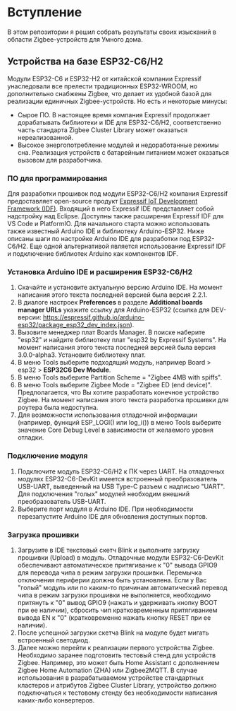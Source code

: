 # Вступление #
В этом репозитории я решил собрать результаты своих изысканий в области Zigbee-устройств для Умного дома.
## Устройства на базе ESP32-C6/H2 ##
Модули ESP32-C6 и ESP32-H2 от китайской компании Expressif унаследовали все прелести традиционных ESP32-WROOM, но дополнительно снабжены Zigbee, что делает их удобной базой для реализации единичных Zigbee-устройств.
Но есть и некоторые минусы:
- Сырое ПО. В настоящее время компания Expressif продолжает дорабатывать библиотеки и IDE для ESP32-C6/H2, соответственно часть стандарта Zigbee Cluster Library может оказаться нереализованной.
- Высокое энергопотребление модулей и недоработанные режимы сна. Реализация устройств с батарейным питанием может оказаться вызовом для разработчика.
### ПО для программирования ###
Для разработки прошивок под модули ESP32-C6/H2 компания Expressif предоставляет open-source продукт [Expressif IoT Development Framework (IDF)](https://github.com/espressif/esp-idf).
Входящий в него Expressif IDE представляет собой надстройку над Eclipse. Доступны также расширения Expressif IDF для VS Code и PlatformIO.
Для начального старта можно использовать также известный Arduino IDE и библиотеку Arduino-ESP32. Ниже описаны шаги по настройке Arduino IDE для разработки под ESP32-C6/H2.
Еще одной альтернативой является использование Expressif IDF и подключение библиотек Arduino как компонентов IDF.
### Установка Arduino IDE и расширения ESP32-C6/H2 ###
1. Скачайте и установите актуальную версию Arduino IDE. На момент написания этого текста последней версией была версия 2.2.1.
2. В диалоге настроек **Preferences** в разделе **Additional boards manager URLs** укажите ссылку для Arduino-ESP32 (ссылка для DEV-версии: https://espressif.github.io/arduino-esp32/package_esp32_dev_index.json).
3. Вызовите менеджер плат Boards Manager. В поиске наберите "esp32" и найдите библиотеку плат "esp32 by Expressif Systems". На момент написания этого текста последней версией была версия 3.0.0-alpha3. Установите библиотеку плат.
4. В меню Tools выберите подходящий модуль, например Board > esp32 > **ESP32C6 Dev Module**.
5. В меню Tools выберите Partition Scheme = "Zigbee 4MB with spiffs".
6. В меню Tools выберите Zigbee Mode = "Zigbee ED (end device)". Предполагается, что Вы хотите разработать конечное устройство Zigbee. На момент написания этого текста разработка прошивки для роутера была недоступна.
7. Для возможности использования отладочной информации (например, функций ESP_LOGI() или log_i()) в меню Tools выберите значение Core Debug Level в зависимости от желаемого уровня отладки.
### Подключение модуля ###
1. Подключите модуль ESP32-C6/H2 к ПК через UART. На отладочных модулях ESP32-C6-DevKit имеется встроенный преобразователь USB-UART, выведенный на USB Type-C разъем с надписью "UART". Для подключения "голых" модулей необходим внешний преобразователь USB-UART.
2. Выберите порт модуля в Arduino IDE. При необходимости перезапустите Arduino IDE для обновления доступных портов.
### Загрузка прошивки ###
1. Загрузите в IDE текстовый скетч Blink и выполните загрузку прошивки (Upload) в модуль. Отладочные модули ESP32-C6-DevKit обеспечивают автоматическое притягивание к "0" вывода GPIO9 для перевода чипа в режим загрузки прошивки. Перемычка отключения периферии должна быть установлена. Если у Вас "голый" модуль или по каким-то причинам автоматический перевод чипа в режим загрузки прошивки не выполняется, необходимо притянуть к "0" вывод GPIO9 (нажать и удерживать кнопку BOOT при ее наличии), сбросить чип кратковременным притягиванием вывода EN к "0" (кратковременно нажать кнопку RESET при ее наличии).
2. После успешной загрузки скетча Blink на модуле будет мигать встроенный светодиод.
3. Далее можно перейти к реализации первого устройства Zigbee. Необходимо заранее подготовить тестовый стенд для устройств Zigbee. Например, это может быть Home Assistant с дополнением Zigbee Home Automation (ZHA) или Zigbee2MQTT. В случае использования в разрабатываемом устройстве стандартных кластеров и атрибутов Zigbee Cluster Library, устройство должно подключаться к тестовому стенду без необходимости написания каких-либо конвертеров.
